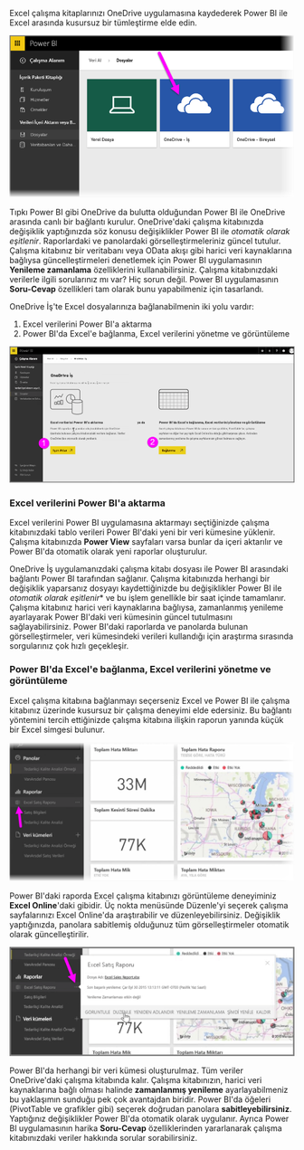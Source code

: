 Excel çalışma kitaplarınızı OneDrive uygulamasına kaydederek Power BI ile Excel arasında kusursuz bir tümleştirme elde edin.

![](media/5-4-connect-onedrive-for-business/5-4_1.png)

Tıpkı Power BI gibi OneDrive da bulutta olduğundan Power BI ile OneDrive arasında canlı bir bağlantı kurulur. OneDrive'daki çalışma kitabınızda değişiklik yaptığınızda söz konusu değişiklikler Power BI ile *otomatik olarak eşitlenir*. Raporlardaki ve panolardaki görselleştirmeleriniz güncel tutulur. Çalışma kitabınız bir veritabanı veya OData akışı gibi harici veri kaynaklarına bağlıysa güncelleştirmeleri denetlemek için Power BI uygulamasının **Yenileme zamanlama** özelliklerini kullanabilirsiniz. Çalışma kitabınızdaki verilerle ilgili sorularınız mı var? Hiç sorun değil. Power BI uygulamasının **Soru-Cevap** özellikleri tam olarak bunu yapabilmeniz için tasarlandı.

OneDrive İş'te Excel dosyalarınıza bağlanabilmenin iki yolu vardır:

1. Excel verilerini Power BI'a aktarma
2. Power BI'da Excel'e bağlanma, Excel verilerini yönetme ve görüntüleme

![](media/5-4-connect-onedrive-for-business/5-4_3.png)

### <a name="import-excel-data-into-power-bi"></a>Excel verilerini Power BI'a aktarma
Excel verilerini Power BI uygulamasına aktarmayı seçtiğinizde çalışma kitabınızdaki tablo verileri Power BI'daki yeni bir veri kümesine yüklenir. Çalışma kitabınızda **Power View** sayfaları varsa bunlar da içeri aktarılır ve Power BI'da otomatik olarak yeni raporlar oluşturulur.

OneDrive İş uygulamanızdaki çalışma kitabı dosyası ile Power BI arasındaki bağlantı Power BI tarafından sağlanır. Çalışma kitabınızda herhangi bir değişiklik yaparsanız dosyayı kaydettiğinizde bu değişiklikler Power BI ile *otomatik olarak eşitlenir** ve bu işlem genellikle bir saat içinde tamamlanır. Çalışma kitabınız harici veri kaynaklarına bağlıysa, zamanlanmış yenileme ayarlayarak Power BI'daki veri kümesinin güncel tutulmasını sağlayabilirsiniz. Power BI'daki raporlarda ve panolarda bulunan görselleştirmeler, veri kümesindeki verileri kullandığı için araştırma sırasında sorgularınız çok hızlı geçekleşir.

### <a name="connect-manage-and-view-excel-in-power-bi"></a>Power BI'da Excel'e bağlanma, Excel verilerini yönetme ve görüntüleme
Excel çalışma kitabına bağlanmayı seçerseniz Excel ve Power BI ile çalışma kitabınız üzerinde kusursuz bir çalışma deneyimi elde edersiniz. Bu bağlantı yöntemini tercih ettiğinizde çalışma kitabına ilişkin raporun yanında küçük bir Excel simgesi bulunur.

![](media/5-4-connect-onedrive-for-business/5-4_4.png)

Power BI'daki raporda Excel çalışma kitabınızı görüntüleme deneyiminiz **Excel Online**'daki gibidir. Üç nokta menüsünde Düzenle'yi seçerek çalışma sayfalarınızı Excel Online'da araştırabilir ve düzenleyebilirsiniz. Değişiklik yaptığınızda, panolara sabitlemiş olduğunuz tüm görselleştirmeler otomatik olarak güncelleştirilir.

![](media/5-4-connect-onedrive-for-business/5-4_5.png)

Power BI'da herhangi bir veri kümesi oluşturulmaz. Tüm veriler OneDrive'daki çalışma kitabında kalır. Çalışma kitabınızın, harici veri kaynaklarına bağlı olması halinde **zamanlanmış yenileme** ayarlayabilmeniz bu yaklaşımın sunduğu pek çok avantajdan biridir. Power BI'da öğeleri (PivotTable ve grafikler gibi) seçerek doğrudan panolara **sabitleyebilirsiniz**. Yaptığınız değişiklikler Power BI'da otomatik olarak uygulanır. Ayrıca Power BI uygulamasının harika **Soru-Cevap** özelliklerinden yararlanarak çalışma kitabınızdaki veriler hakkında sorular sorabilirsiniz.  

